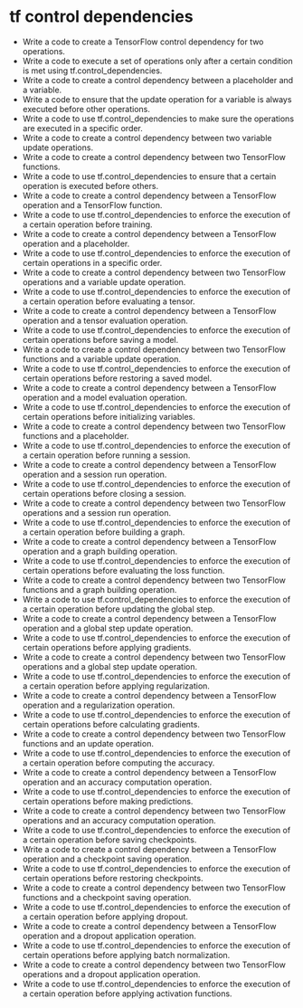 # tf control dependencies

- Write a code to create a TensorFlow control dependency for two operations.
- Write a code to execute a set of operations only after a certain condition is met using tf.control_dependencies.
- Write a code to create a control dependency between a placeholder and a variable.
- Write a code to ensure that the update operation for a variable is always executed before other operations.
- Write a code to use tf.control_dependencies to make sure the operations are executed in a specific order.
- Write a code to create a control dependency between two variable update operations.
- Write a code to create a control dependency between two TensorFlow functions.
- Write a code to use tf.control_dependencies to ensure that a certain operation is executed before others.
- Write a code to create a control dependency between a TensorFlow operation and a TensorFlow function.
- Write a code to use tf.control_dependencies to enforce the execution of a certain operation before training.
- Write a code to create a control dependency between a TensorFlow operation and a placeholder.
- Write a code to use tf.control_dependencies to enforce the execution of certain operations in a specific order.
- Write a code to create a control dependency between two TensorFlow operations and a variable update operation.
- Write a code to use tf.control_dependencies to enforce the execution of a certain operation before evaluating a tensor.
- Write a code to create a control dependency between a TensorFlow operation and a tensor evaluation operation.
- Write a code to use tf.control_dependencies to enforce the execution of certain operations before saving a model.
- Write a code to create a control dependency between two TensorFlow functions and a variable update operation.
- Write a code to use tf.control_dependencies to enforce the execution of certain operations before restoring a saved model.
- Write a code to create a control dependency between a TensorFlow operation and a model evaluation operation.
- Write a code to use tf.control_dependencies to enforce the execution of certain operations before initializing variables.
- Write a code to create a control dependency between two TensorFlow functions and a placeholder.
- Write a code to use tf.control_dependencies to enforce the execution of a certain operation before running a session.
- Write a code to create a control dependency between a TensorFlow operation and a session run operation.
- Write a code to use tf.control_dependencies to enforce the execution of certain operations before closing a session.
- Write a code to create a control dependency between two TensorFlow operations and a session run operation.
- Write a code to use tf.control_dependencies to enforce the execution of a certain operation before building a graph.
- Write a code to create a control dependency between a TensorFlow operation and a graph building operation.
- Write a code to use tf.control_dependencies to enforce the execution of certain operations before evaluating the loss function.
- Write a code to create a control dependency between two TensorFlow functions and a graph building operation.
- Write a code to use tf.control_dependencies to enforce the execution of a certain operation before updating the global step.
- Write a code to create a control dependency between a TensorFlow operation and a global step update operation.
- Write a code to use tf.control_dependencies to enforce the execution of certain operations before applying gradients.
- Write a code to create a control dependency between two TensorFlow operations and a global step update operation.
- Write a code to use tf.control_dependencies to enforce the execution of a certain operation before applying regularization.
- Write a code to create a control dependency between a TensorFlow operation and a regularization operation.
- Write a code to use tf.control_dependencies to enforce the execution of certain operations before calculating gradients.
- Write a code to create a control dependency between two TensorFlow functions and an update operation.
- Write a code to use tf.control_dependencies to enforce the execution of a certain operation before computing the accuracy.
- Write a code to create a control dependency between a TensorFlow operation and an accuracy computation operation.
- Write a code to use tf.control_dependencies to enforce the execution of certain operations before making predictions.
- Write a code to create a control dependency between two TensorFlow operations and an accuracy computation operation.
- Write a code to use tf.control_dependencies to enforce the execution of a certain operation before saving checkpoints.
- Write a code to create a control dependency between a TensorFlow operation and a checkpoint saving operation.
- Write a code to use tf.control_dependencies to enforce the execution of certain operations before restoring checkpoints.
- Write a code to create a control dependency between two TensorFlow functions and a checkpoint saving operation.
- Write a code to use tf.control_dependencies to enforce the execution of a certain operation before applying dropout.
- Write a code to create a control dependency between a TensorFlow operation and a dropout application operation.
- Write a code to use tf.control_dependencies to enforce the execution of certain operations before applying batch normalization.
- Write a code to create a control dependency between two TensorFlow operations and a dropout application operation.
- Write a code to use tf.control_dependencies to enforce the execution of a certain operation before applying activation functions.